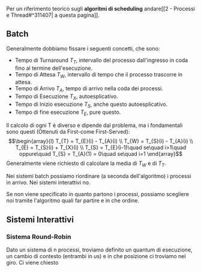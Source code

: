 Per un riferimento teorico sugli **algoritmi di scheduling** andare[[2 - Processi e Thread#^311407| a questa pagina]].

## Batch
Generalmente dobbiamo fissare i seguenti concetti, che sono:
- Tempo di Turnaround $T_T$, intervallo del processo dall'ingresso in coda fino al termine dell'esecuzione.
- Tempo di Attesa $T_W$, intervallo di tempo che il processo trascorre in attesa.
- Tempo di Arrivo $T_A$, tempo di arrivo nella coda dei processi.
- Tempo di Esecuzione $T_X$, autoesplicativo.
- Tempo di Inizio esecuzione $T_S$, anche questo autoesplicativo.
- Tempo di fine esecuzione $T_E$, pure questo.

Il calcolo di ogni T è diverso e dipende dal problema, ma i fondamentali sono questi (Ottenuti da First-come First-Served):$$\begin{array}{l}
T_{T} = T_{E}(i) - T_{A}(i)  \\
T_{W} = T_{S}(i) - T_{A}(i) \\
T_{E} = T_{S}(i) + T_{X}(i) \\
T_{S} = T_{E}(i-1)\quad se\quad i>1\quad oppure\quad T_{S} = T_{A}(1) = 0\quad se\quad i=1
\end{array}$$
Generalmente viene richiesto di calcolare la media di $T_{W}$ e di $T_{T}$.

Nei sistemi batch possiamo riordinare (a seconda dell'algoritmo) i processi in arrivo. Nei sistemi interattivi no.

Se non viene specificato in quanto partono i processi, possiamo scegliere noi tramite l'algoritmo quali far partire e in che ordine.

## Sistemi Interattivi
### Sistema Round-Robin
Dato un sistema di n processi, troviamo definito un quantum di esecuzione, un cambio di contesto (entrambi in $u\text{s}$) e in che posizione ci troviamo nel giro. Ci viene chiesto
